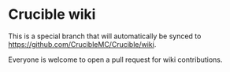 # Crucible wiki 
This is a special branch that will automatically be synced to https://github.com/CrucibleMC/Crucible/wiki.

Everyone is welcome to open a pull request for wiki contributions.